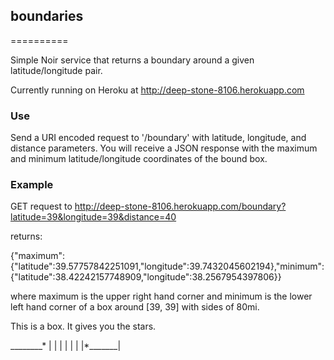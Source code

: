 ## boundaries
==========

Simple Noir service that returns a boundary around a given latitude/longitude pair.

Currently running on Heroku at http://deep-stone-8106.herokuapp.com

### Use

Send a URI encoded request to '/boundary' with latitude, longitude, and distance parameters. You will receive a JSON response with the maximum and minimum latitude/longitude coordinates of the bound box.

### Example

GET request to http://deep-stone-8106.herokuapp.com/boundary?latitude=39&longitude=39&distance=40

returns:

{"maximum":{"latitude":39.57757842251091,"longitude":39.7432045602194},"minimum":{"latitude":38.42242157748909,"longitude":38.2567954397806}}

where maximum is the upper right hand corner and minimum is the lower left hand corner of a box around [39, 39] with sides of 80mi.

This is a box. It gives you the stars.

 ________*
|        |
|        |
|        |
|*_______|

